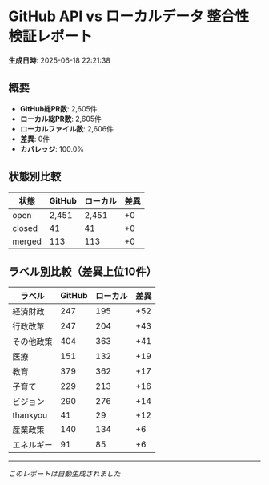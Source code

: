 # GitHub API vs ローカルデータ 整合性検証レポート

**生成日時**: 2025-06-18 22:21:38

## 概要

- **GitHub総PR数**: 2,605件
- **ローカル総PR数**: 2,605件
- **ローカルファイル数**: 2,606件
- **差異**: 0件
- **カバレッジ**: 100.0%

## 状態別比較

| 状態 | GitHub | ローカル | 差異 |
|------|--------|----------|------|
| open | 2,451 | 2,451 | +0 |
| closed | 41 | 41 | +0 |
| merged | 113 | 113 | +0 |

## ラベル別比較（差異上位10件）

| ラベル | GitHub | ローカル | 差異 |
|--------|--------|----------|------|
| 経済財政 | 247 | 195 | +52 |
| 行政改革 | 247 | 204 | +43 |
| その他政策 | 404 | 363 | +41 |
| 医療 | 151 | 132 | +19 |
| 教育 | 379 | 362 | +17 |
| 子育て | 229 | 213 | +16 |
| ビジョン | 290 | 276 | +14 |
| thankyou | 41 | 29 | +12 |
| 産業政策 | 140 | 134 | +6 |
| エネルギー | 91 | 85 | +6 |

---
*このレポートは自動生成されました*